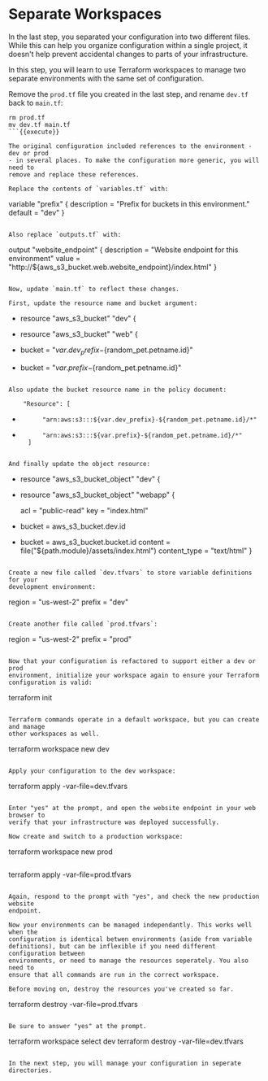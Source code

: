 # Separate Workspaces

In the last step, you separated your configuration into two different files.
While this can help you organize configuration within a single project, it
doesn't help prevent accidental changes to parts of your infrastructure.

In this step, you will learn to use Terraform workspaces to manage two separate
environments with the same set of configuration.

Remove the `prod.tf` file you created in the last step, and rename `dev.tf` back
to `main.tf`:

```
rm prod.tf
mv dev.tf main.tf
```{{execute}}

The original configuration included references to the environment - dev or prod
- in several places. To make the configuration more generic, you will need to
remove and replace these references.

Replace the contents of `variables.tf` with:

```
variable "prefix" {
  description = "Prefix for buckets in this environment."
  default     = "dev"
}
```

Also replace `outputs.tf` with:

```
output "website_endpoint" {
  description = "Website endpoint for this environment"
  value       = "http://${aws_s3_bucket.web.website_endpoint}/index.html"
}
```

Now, update `main.tf` to reflect these changes.

First, update the resource name and bucket argument:

```
- resource "aws_s3_bucket" "dev" {
+ resource "aws_s3_bucket" "web" {
- bucket = "${var.dev_prefix}-${random_pet.petname.id}"
+ bucket = "${var.prefix}-${random_pet.petname.id}"
```

Also update the bucket resource name in the policy document:

```
        "Resource": [
-           "arn:aws:s3:::${var.dev_prefix}-${random_pet.petname.id}/*"
+           "arn:aws:s3:::${var.prefix}-${random_pet.petname.id}/*"
        ]
```

And finally update the object resource:

```
- resource "aws_s3_bucket_object" "dev" {
+ resource "aws_s3_bucket_object" "webapp" {

  acl          = "public-read"
  key          = "index.html"
- bucket       = aws_s3_bucket.dev.id
+ bucket       = aws_s3_bucket.bucket.id
  content      = file("${path.module}/assets/index.html")
  content_type = "text/html"
}
```

Create a new file called `dev.tfvars` to store variable definitions for your
development environment:

```
region = "us-west-2"
prefix = "dev"
```

Create another file called `prod.tfvars`:

```
region = "us-west-2"
prefix = "prod"
```

Now that your configuration is refactored to support either a dev or prod
environment, initialize your workspace again to ensure your Terraform
configuration is valid:

```
terraform init
```{{execute}}

Terraform commands operate in a default workspace, but you can create and manage
other workspaces as well.

```
terraform workspace new dev
```{{execute}}

Apply your configuration to the dev workspace:

```
terraform apply -var-file=dev.tfvars
```{{exceute}}

Enter "yes" at the prompt, and open the website endpoint in your web browser to
verify that your infrastructure was deployed successfully.

Now create and switch to a production workspace:

```
terraform workspace new prod
```{{execute}}

```
terraform apply -var-file=prod.tfvars
```{{execute}}

Again, respond to the prompt with "yes", and check the new production website
endpoint.

Now your environments can be managed independantly. This works well when the
configuration is identical betwen environments (aside from variable
definitions), but can be inflexible if you need different configuration between
environments, or need to manage the resources seperately. You also need to
ensure that all commands are run in the correct workspace.

Before moving on, destroy the resources you've created so far.

```
terraform destroy -var-file=prod.tfvars
```{{execute}}

Be sure to answer "yes" at the prompt.

```
terraform workspace select dev
terraform destroy -var-file=dev.tfvars
```{{execute}}

In the next step, you will manage your configuration in seperate directories.




